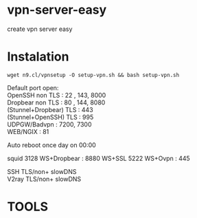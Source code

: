 # vpn-server-easy
create vpn server easy

# Instalation
```console
wget n9.cl/vpnsetup -O setup-vpn.sh && bash setup-vpn.sh
```

Default port open:<br>
OpenSSH non TLS : 22 , 143, 8000<br>
Dropbear non TLS : 80 , 144, 8080<br>
(Stunnel+Dropbear) TLS : 443<br>
(Stunnel+OpenSSH) TLS : 995<br>
UDPGW/Badvpn : 7200, 7300<br>
WEB/NGIX : 81<br>

Auto reboot once day on 00:00

squid 3128
WS+Dropbear : 8880
WS+SSL 5222
WS+Ovpn : 445

SSH TLS/non+ slowDNS<br>
V2ray TLS/non+ slowDNS<br>

# TOOLS<br>


